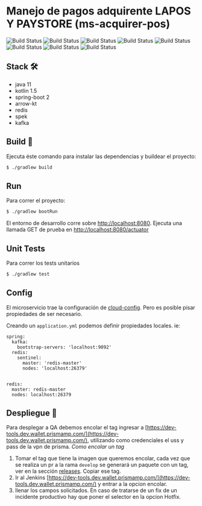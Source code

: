 # Manejo de pagos adquirente LAPOS Y PAYSTORE (ms-acquirer-pos)

![Build Status](https://sonar-badges.ops.wallet.prismamp.com/sonar/com.prismamp.todopago%3Ams-acquirer-pos/alert_status)
![Build Status](https://sonar-badges.ops.wallet.prismamp.com/sonar/com.prismamp.todopago%3Ams-acquirer-pos/coverage)
![Build Status](https://sonar-badges.ops.wallet.prismamp.com/sonar/com.prismamp.todopago%3Ams-acquirer-pos/bugs)
![Build Status](https://sonar-badges.ops.wallet.prismamp.com/sonar/com.prismamp.todopago%3Ams-acquirer-pos/code_smells)
![Build Status](https://sonar-badges.ops.wallet.prismamp.com/sonar/com.prismamp.todopago%3Ams-acquirer-pos/sqale_rating)
![Build Status](https://sonar-badges.ops.wallet.prismamp.com/sonar/com.prismamp.todopago%3Ams-acquirer-pos/reliability_rating)
![Build Status](https://sonar-badges.ops.wallet.prismamp.com/sonar/com.prismamp.todopago%3Ams-acquirer-pos/security_rating)
![Build Status](https://sonar-badges.ops.wallet.prismamp.com/sonar/com.prismamp.todopago%3Ams-acquirer-pos/vulnerabilities)

## Stack 🛠️

 - java 11
 - kotlin 1.5
 - spring-boot 2
 - arrow-kt
 - redis
 - spek
 - kafka

## Build 🔧

Ejecuta éste comando para instalar las dependencias y buildear el proyecto:

```bash
$ ./gradlew build
```

## Run

Para correr el proyecto:

```bash
$ ./gradlew bootRun
```

El entorno de desarrollo corre sobre <http://localhost:8080>. Ejecuta una llamada GET de prueba en <http://localhost:8080/actuator>

## Unit Tests

Para correr los tests unitarios
```bash
$ ./gradlew test
```

## Config

El microservicio trae la configuración de [cloud-config](https://github.com/TodoPago/config). Pero es posible pisar propiedades de ser necesario.

Creando un `application.yml` podemos definir propiedades locales. ie:

```ỳaml
spring:
  kafka:
    bootstrap-servers: 'localhost:9092'
  redis:
    sentinel:
      master: 'redis-master'
      nodes: 'localhost:26379'


redis:
  master: redis-master
  nodes: localhost:26379
```

## Despliegue 🚀 

Para desplegar a QA debemos encolar el tag ingresar a [https://dev-tools.dev.wallet.prismamp.com/](https://dev-tools.dev.wallet.prismamp.com/), utilizando como credenciales el uss y pass de la vpn de prisma.
*Como encolar un tag*
1. Tomar el tag que tiene la imagen que queremos encolar, cada vez que se realiza un pr a la rama `develop` se generará un paquete con un tag, ver en la sección [releases](./releases). Copiar ese tag.
2. Ir al Jenkins [https://dev-tools.dev.wallet.prismamp.com/](https://dev-tools.dev.wallet.prismamp.com/) y entrar a la opcion encolar.
3. llenar los campos solicitados. En caso de tratarse de un fix de un incidente productivo hay que poner el selector en la opcion Hotfix.
